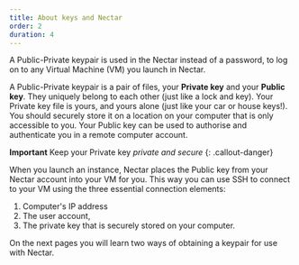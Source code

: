 ```yaml
---
title: About keys and Nectar
order: 2
duration: 4
---
```


A Public-Private keypair is used in the Nectar instead of a password, to log on to any Virtual Machine (VM) you launch in Nectar.

A Public-Private keypair is a pair of files, your **Private key** and your **Public key**. They uniquely belong to each other (just like a lock and key). Your Private key file is yours, and yours alone (just like your car or house keys!). You should securely store it on a location on your computer that is only accessible to you.  Your Public key can be used to authorise and authenticate you in a remote computer account.

**Important**
Keep your Private key *private and secure*
{: .callout-danger}

When you launch an instance, Nectar places the Public key from your Nectar account into your VM for you. This way you can use SSH to connect to your VM using the three essential connection elements:
1. Computer's IP address
1. The user account,
1. The private key that is securely stored on your computer.

On the next pages you will learn two ways of obtaining a keypair for use with Nectar.
